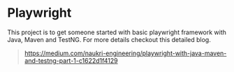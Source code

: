 # Playwright

This project is to get someone started with basic playwright framework with Java, Maven and TestNG.
For more details checkout this detailed blog.
> https://medium.com/naukri-engineering/playwright-with-java-maven-and-testng-part-1-c1622d1f4129
